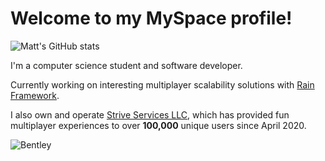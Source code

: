 # Welcome to my MySpace profile!

![Matt's GitHub stats](https://github-readme-stats.vercel.app/api?username=mattyokan&count_private=true&show_icons=true&theme=dracula&custom_title=Matt's%20Stats)

I'm a computer science student and software developer.

Currently working on interesting multiplayer scalability solutions with [Rain Framework](https://github.com/RainFramework).

I also own and operate [Strive Services LLC](https://github.com/StriveServicesLLC), which has provided fun multiplayer experiences to over **100,000** unique users since April 2020.

![Bentley](https://bentley.tadhg.sh/420)
